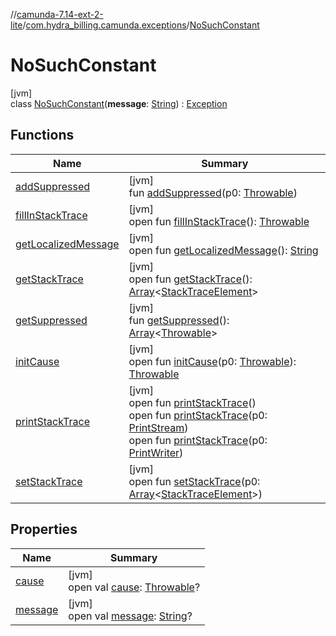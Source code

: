 //[camunda-7.14-ext-2-lite](../../../index.md)/[com.hydra_billing.camunda.exceptions](../index.md)/[NoSuchConstant](index.md)

# NoSuchConstant

[jvm]\
class [NoSuchConstant](index.md)(**message**: [String](https://kotlinlang.org/api/latest/jvm/stdlib/kotlin/-string/index.html)) : [Exception](https://docs.oracle.com/javase/8/docs/api/java/lang/Exception.html)

## Functions

| Name | Summary |
|---|---|
| [addSuppressed](../-connection-exception/index.md#282858770%2FFunctions%2F1491905362) | [jvm]<br>fun [addSuppressed](../-connection-exception/index.md#282858770%2FFunctions%2F1491905362)(p0: [Throwable](https://kotlinlang.org/api/latest/jvm/stdlib/kotlin/-throwable/index.html)) |
| [fillInStackTrace](../-connection-exception/index.md#-1102069925%2FFunctions%2F1491905362) | [jvm]<br>open fun [fillInStackTrace](../-connection-exception/index.md#-1102069925%2FFunctions%2F1491905362)(): [Throwable](https://kotlinlang.org/api/latest/jvm/stdlib/kotlin/-throwable/index.html) |
| [getLocalizedMessage](../-connection-exception/index.md#1043865560%2FFunctions%2F1491905362) | [jvm]<br>open fun [getLocalizedMessage](../-connection-exception/index.md#1043865560%2FFunctions%2F1491905362)(): [String](https://kotlinlang.org/api/latest/jvm/stdlib/kotlin/-string/index.html) |
| [getStackTrace](../-connection-exception/index.md#2050903719%2FFunctions%2F1491905362) | [jvm]<br>open fun [getStackTrace](../-connection-exception/index.md#2050903719%2FFunctions%2F1491905362)(): [Array](https://kotlinlang.org/api/latest/jvm/stdlib/kotlin/-array/index.html)<[StackTraceElement](https://docs.oracle.com/javase/8/docs/api/java/lang/StackTraceElement.html)> |
| [getSuppressed](../-connection-exception/index.md#672492560%2FFunctions%2F1491905362) | [jvm]<br>fun [getSuppressed](../-connection-exception/index.md#672492560%2FFunctions%2F1491905362)(): [Array](https://kotlinlang.org/api/latest/jvm/stdlib/kotlin/-array/index.html)<[Throwable](https://kotlinlang.org/api/latest/jvm/stdlib/kotlin/-throwable/index.html)> |
| [initCause](../-connection-exception/index.md#-418225042%2FFunctions%2F1491905362) | [jvm]<br>open fun [initCause](../-connection-exception/index.md#-418225042%2FFunctions%2F1491905362)(p0: [Throwable](https://kotlinlang.org/api/latest/jvm/stdlib/kotlin/-throwable/index.html)): [Throwable](https://kotlinlang.org/api/latest/jvm/stdlib/kotlin/-throwable/index.html) |
| [printStackTrace](../-connection-exception/index.md#-1769529168%2FFunctions%2F1491905362) | [jvm]<br>open fun [printStackTrace](../-connection-exception/index.md#-1769529168%2FFunctions%2F1491905362)()<br>open fun [printStackTrace](../-connection-exception/index.md#1841853697%2FFunctions%2F1491905362)(p0: [PrintStream](https://docs.oracle.com/javase/8/docs/api/java/io/PrintStream.html))<br>open fun [printStackTrace](../-connection-exception/index.md#1175535278%2FFunctions%2F1491905362)(p0: [PrintWriter](https://docs.oracle.com/javase/8/docs/api/java/io/PrintWriter.html)) |
| [setStackTrace](../-connection-exception/index.md#2135801318%2FFunctions%2F1491905362) | [jvm]<br>open fun [setStackTrace](../-connection-exception/index.md#2135801318%2FFunctions%2F1491905362)(p0: [Array](https://kotlinlang.org/api/latest/jvm/stdlib/kotlin/-array/index.html)<[StackTraceElement](https://docs.oracle.com/javase/8/docs/api/java/lang/StackTraceElement.html)>) |

## Properties

| Name | Summary |
|---|---|
| [cause](index.md#139673618%2FProperties%2F1491905362) | [jvm]<br>open val [cause](index.md#139673618%2FProperties%2F1491905362): [Throwable](https://kotlinlang.org/api/latest/jvm/stdlib/kotlin/-throwable/index.html)? |
| [message](index.md#52507316%2FProperties%2F1491905362) | [jvm]<br>open val [message](index.md#52507316%2FProperties%2F1491905362): [String](https://kotlinlang.org/api/latest/jvm/stdlib/kotlin/-string/index.html)? |
